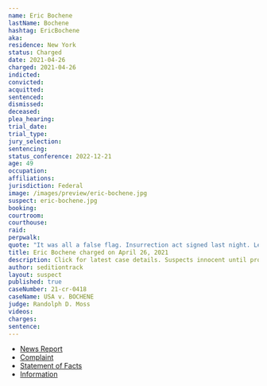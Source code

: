 ```yaml
---
name: Eric Bochene
lastName: Bochene
hashtag: EricBochene
aka:
residence: New York
status: Charged
date: 2021-04-26
charged: 2021-04-26
indicted:
convicted:
acquitted:
sentenced:
dismissed:
deceased:
plea_hearing:
trial_date:
trial_type:
jury_selection:
sentencing:
status_conference: 2022-12-21
age: 49
occupation:
affiliations:
jurisdiction: Federal
image: /images/preview/eric-bochene.jpg
suspect: eric-bochene.jpg
booking:
courtroom:
courthouse:
raid:
perpwalk:
quote: "It was all a false flag. Insurrection act signed last night. Leftistbtrash [sic] are being executed right now."
title: Eric Bochene charged on April 26, 2021
description: Click for latest case details. Suspects innocent until proven guilty.
author: seditiontrack
layout: suspect
published: true
caseNumber: 21-cr-0418
caseName: USA v. BOCHENE
judge: Randolph D. Moss
videos:
charges:
sentence:
---
```

- [News Report](https://www.nbcnewyork.com/news/local/upstate-ny-man-charged-with-being-inside-capitol-on-jan-6/3056832/)
- [Complaint](https://www.justice.gov/usao-dc/case-multi-defendant/file/1394206/download)
- [Statement of Facts](https://www.justice.gov/usao-dc/case-multi-defendant/file/1394211/download)
- [Information](https://extremism.gwu.edu/sites/g/files/zaxdzs2191/f/Eric%20Bochene%20Information.pdf)
